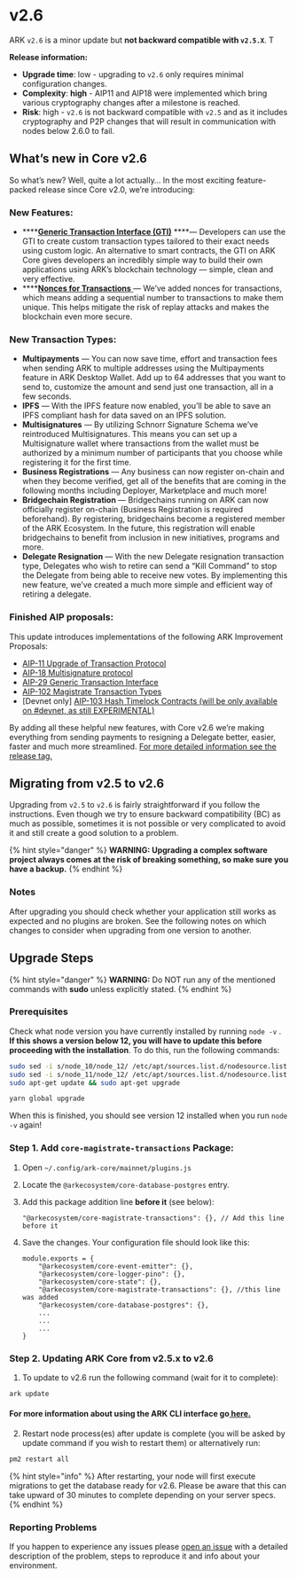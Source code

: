 # v2.6

ARK `v2.6` is a minor update but **not backward compatible with `v2.5.X`**. T

**Release information:**

* **Upgrade time**: low - upgrading to `v2.6` only requires minimal configuration changes.
* **Complexity**: **high** - AIP11 and AIP18 were implemented which bring various cryptography changes after a milestone is reached.
* **Risk**: high - `v2.6` is not backward compatible with `v2.5` and as it includes cryptography and P2P changes that will result in communication with nodes below 2.6.0 to fail.

## What’s new in Core v2.6

So what’s new? Well, quite a lot actually… In the most exciting feature-packed release since Core v2.0, we’re introducing:

### New Features:

* \*\*\*\*[**Generic Transaction Interface \(GTI\)**](https://learn.ark.dev/application-development/how-to-write-custom-transactions-types#technical-overview-of-the-core-gti-engine) ****— Developers can use the GTI to create custom transaction types tailored to their exact needs using custom logic. An alternative to smart contracts, the GTI on ARK Core gives developers an incredibly simple way to build their own applications using ARK’s blockchain technology — simple, clean and very effective.
* \*\*\*\*[**Nonces for Transactions** ](https://learn.ark.dev/concepts/understanding-transaction-nonce)— We’ve added nonces for transactions, which means adding a sequential number to transactions to make them unique. This helps mitigate the risk of replay attacks and makes the blockchain even more secure.

### **New Transaction Types:**

* **Multipayments** — You can now save time, effort and transaction fees when sending ARK to multiple addresses using the Multipayments feature in ARK Desktop Wallet. Add up to 64 addresses that you want to send to, customize the amount and send just one transaction, all in a few seconds.
* **IPFS** — With the IPFS feature now enabled, you’ll be able to save an IPFS compliant hash for data saved on an IPFS solution.
* **Multisignatures** — By utilizing Schnorr Signature Schema we’ve reintroduced Multisignatures. This means you can set up a Multisignature wallet where transactions from the wallet must be authorized by a minimum number of participants that you choose while registering it for the first time.
* **Business Registrations** — Any business can now register on-chain and when they become verified, get all of the benefits that are coming in the following months including Deployer, Marketplace and much more!
* **Bridgechain Registration** — Bridgechains running on ARK can now officially register on-chain \(Business Registration is required beforehand\). By registering, bridgechains become a registered member of the ARK Ecosystem. In the future, this registration will enable bridgechains to benefit from inclusion in new initiatives, programs and more.
* **Delegate Resignation** — With the new Delegate resignation transaction type, Delegates who wish to retire can send a “Kill Command” to stop the Delegate from being able to receive new votes. By implementing this new feature, we’ve created a much more simple and efficient way of retiring a delegate.

### Finished AIP proposals:

This update introduces implementations of the following ARK Improvement Proposals: 

* [AIP-11 Upgrade of Transaction Protocol](https://github.com/ArkEcosystem/AIPs/blob/master/AIPS/aip-11.md) 
* [AIP-18 Multisignature protocol](https://github.com/ArkEcosystem/AIPs/blob/master/AIPS/aip-18.md)
* [AIP-29  Generic Transaction Interface](https://github.com/ArkEcosystem/AIPs/blob/master/AIPS/aip-29.md)
* [AIP-102 Magistrate Transaction Types](https://github.com/ArkEcosystem/AIPs/blob/master/AIPS/aip-102.md)
* \[Devnet only\] [AIP-103 Hash Timelock Contracts \(will be only available on \#devnet, as still EXPERIMENTAL\)](https://github.com/ArkEcosystem/AIPs/blob/master/AIPS/aip-103.md)

By adding all these helpful new features, with Core v2.6 we’re making everything from sending payments to resigning a Delegate better, easier, faster and much more streamlined.  [For more detailed information see the release tag.](https://github.com/ArkEcosystem/core/releases/tag/2.6.0)

## Migrating from v2.5 to v2.6 <a id="migrating-from-v2-5-to-v2-6"></a>

Upgrading from `v2.5` to `v2.6` is fairly straightforward if you follow the instructions. Even though we try to ensure backward compatibility \(BC\) as much as possible, sometimes it is not possible or very complicated to avoid it and still create a good solution to a problem.

{% hint style="danger" %}
**WARNING: Upgrading a complex software project always comes at the risk of breaking something, so make sure you have a backup.**
{% endhint %}

### Notes <a id="notes"></a>

After upgrading you should check whether your application still works as expected and no plugins are broken. See the following notes on which changes to consider when upgrading from one version to another.

## Upgrade Steps

{% hint style="danger" %}
**WARNING:** Do NOT run any of the mentioned commands with **sudo** unless explicitly stated.
{% endhint %}

### Prerequisites

Check what node version you have currently installed by running `node -v` . **If this shows a version below 12, you will have to update this before proceeding with the installation**. To do this, run the following commands:

```bash
sudo sed -i s/node_10/node_12/ /etc/apt/sources.list.d/nodesource.list
sudo sed -i s/node_11/node_12/ /etc/apt/sources.list.d/nodesource.list
sudo apt-get update && sudo apt-get upgrade

yarn global upgrade
```

When this is finished, you should see version 12 installed when you run `node -v` again!

### Step 1. Add `core-magistrate-transactions` Package:

1. Open `~/.config/ark-core/mainnet/plugins.js`
2. Locate the `@arkecosystem/core-database-postgres` entry.
3. Add this package addition line **before it** \(see below\):

   ```text
   "@arkecosystem/core-magistrate-transactions": {}, // Add this line before it
   ```

4. Save the changes. Your configuration file should look like this:

   ```text
   module.exports = {
       "@arkecosystem/core-event-emitter": {},
       "@arkecosystem/core-logger-pino": {},
       "@arkecosystem/core-state": {},
       "@arkecosystem/core-magistrate-transactions": {}, //this line was added
       "@arkecosystem/core-database-postgres": {},
       ...
       ...
       ...
   }
   ```

###  **Step 2. Updating ARK Core from v2.5.x to v2.6**

1. To update to v2.6 run the following command \(wait for it to complete\):

```bash
ark update
```

#### For more information about using the ARK CLI interface go[ here.](../../devops-guides/usinge-core-command-line-interface.md) <a id="step-1-add-core-magistrate-transactions-package"></a>

2. Restart node process\(es\) after update is complete \(you will be asked by update command if you wish to restart them\) or alternatively run:

```bash
pm2 restart all
```

{% hint style="info" %}
After restarting, your node will first execute migrations to get the database ready for v2.6. Please be aware that this can take upward of 30 minutes to complete depending on your server specs.
{% endhint %}

### Reporting Problems <a id="reporting-problems"></a>

If you happen to experience any issues please [open an issue](https://github.com/ARKEcosystem/core/issues/new?template=Bug_report.md) with a detailed description of the problem, steps to reproduce it and info about your environment.

